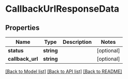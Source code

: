 # CallbackUrlResponseData

## Properties
Name | Type | Description | Notes
------------ | ------------- | ------------- | -------------
**status** | **string** |  | [optional] 
**callback_url** | **string** |  | [optional] 

[[Back to Model list]](../README.md#documentation-for-models) [[Back to API list]](../README.md#documentation-for-api-endpoints) [[Back to README]](../README.md)


